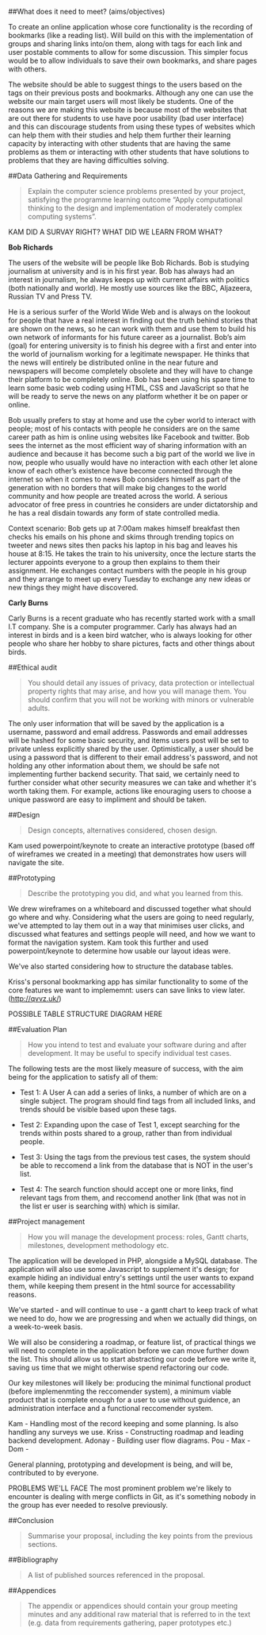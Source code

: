 ##What does it need to meet? (aims/objectives)

To create an online application whose core functionality is the recording of bookmarks (like a reading list). Will build on this with the implementation of groups and sharing links into/on them, along with tags for each link and user postable comments to allow for some discussion. This simpler focus would be to allow individuals to save their own bookmarks, and share pages with others. 

The website should be able to suggest things to the users based on the tags on their previous posts and bookmarks. Although any one can use the website our main target users will most likely be students. One of the reasons we are making this website is because most of the websites that are out there for students to use have poor usability (bad user interface) and this can discourage students from using these types of websites which can help them with their studies and help them further their learning capacity by interacting with other students that are having the same problems as them or interacting with other students that have solutions to problems that they are having difficulties solving.

##Data Gathering and Requirements

> Explain the computer science problems presented by your project, satisfying the programme learning outcome “Apply computational thinking to the design and implementation of moderately complex computing systems”.

KAM DID A SURVAY RIGHT? WHAT DID WE LEARN FROM WHAT?

**Bob Richards**

The users of the website will be people like Bob Richards. Bob is studying journalism at university and is in his first year. Bob has always had an interest in journalism, he always keeps up with current affairs with politics (both nationally and world). He mostly use sources like the BBC, Aljazeera, Russian TV and Press TV.

He is a serious surfer of the World Wide Web and is always on the lookout for people that have a real interest in finding out the truth behind stories that are shown on the news, so he can work with them and use them to build his own network of informants for his future career as a journalist. Bob’s aim (goal) for entering university is to finish his degree with a first and enter into the world of journalism working for a legitimate newspaper. He thinks that the news will entirely be distributed online in the near future and newspapers will become completely obsolete and they will have to change their platform to be completely online. Bob has been using his spare time to learn some basic web coding using HTML, CSS and JavaScript so that he will be ready to serve the news on any platform whether it be on paper or online.

Bob usually prefers to stay at home and use the cyber world to interact with people; most of his contacts with people he considers are on the same career path as him is online using websites like Facebook and twitter. Bob sees the internet as the most efficient way of sharing information with an audience and because it has become such a big part of the world we live in now, people who usually would have no interaction with each other let alone know of each other’s existence have become connected through the internet so when it comes to news Bob considers himself as part of the generation with no borders that will make big changes to the world community and how people are treated across the world. A serious advocator of free press in countries he considers are under dictatorship and he has a real disdain towards any form of state controlled media. 

Context scenario:
Bob gets up at 7:00am makes himself breakfast then checks his emails on his phone and skims through trending topics on tweeter and news sites then packs his laptop in his bag and leaves his house at 8:15. He takes the train to his university, once the lecture starts the lecturer appoints everyone to a group then explains to them their assignment. He exchanges contact numbers with the people in his group and they arrange to meet up every Tuesday to exchange any new ideas or new things they might have discovered.

**Carly Burns**

Carly Burns is a recent graduate who has recently started work with a small I.T company. She is a computer programmer. Carly has always had an interest in birds and is a keen bird watcher, who is always looking for other people who share her hobby to share pictures, facts and other things about birds.

##Ethical audit
> You should detail any issues of privacy, data protection or intellectual property rights that may arise, and how you will manage them. You should confirm that you will not be working with minors or vulnerable adults.

The only user information that will be saved by the application is a username, password and email address. Passwords and email addresses will be hashed for some basic security, and items users post will be set to private unless explicitly shared by the user. Optimistically, a user should be using a password that is different to their email address's password, and not holding any other information about them, we should be safe not implementing further backend security. That said, we certainly need to further consider what other security measures we can take and whether it's worth taking them. For example, actions like enouraging users to choose a unique password are easy to impliment and should be taken.

##Design
> Design concepts, alternatives considered, chosen design.

Kam used powerpoint/keynote to create an interactive prototype (based off of wireframes we created in a meeting) that demonstrates how users will navigate the site.

##Prototyping
> Describe the prototyping you did, and what you learned from this.

We drew wireframes on a whiteboard and discussed together what should go where and why. Considering what the users are going to need regularly, we've attempted to lay them out in a way that minimises user clicks, and discussed what features and settings people will need, and how we want to format the navigation system. Kam took this further and used powerpoint/keynote to determine how usable our layout ideas were.

We've also started considering how to structure the database tables.

Kriss's personal bookmarking app has similar functionality to some of the core features we want to implememnt: users can save links to view later. (http://qvvz.uk/)

POSSIBLE TABLE STRUCTURE DIAGRAM HERE

##Evaluation Plan
> How you intend to test and evaluate your software during and after development. It may be useful to specify individual test cases.

The following tests are the most likely measure of success, with the aim being for the application to satisfy all of them:

- Test 1: A User A can add a series of links, a number of which are on a single subject. The program should find tags from all included links, and trends should be visible based upon these tags. 

- Test 2: Expanding upon the case of Test 1, except searching for the trends within posts shared to a group, rather than from individual people.

- Test 3: Using the tags from the previous test cases, the system should be able to reccomend a link from the database that is NOT in the user's list.

- Test 4: The search function should accept one or more links, find relevant tags from them, and reccomend another link (that was not in the list er user is searching with) which is similar. 

##Project management
> How you will manage the development process: roles, Gantt charts, milestones, development methodology etc.

The application will be developed in PHP, alongside a MySQL database. The application will also use some Javascript to supplement it's design; for example hiding an individual entry's settings until the user wants to expand them, while keeping them present in the html source for accessability reasons.

We've started - and will continue to use - a gantt chart to keep track of what we need to do, how we are progressing and when we actually did things, on a week-to-week basis. 

We will also be considering a roadmap, or feature list, of practical things we will need to complete in the application before we can move further down the list. This should allow us to start abstracting our code before we write it, saving us time that we might otherwise spend refactoring our code.

Our key milestones will likely be: producing the minimal functional product (before implemenmting the reccomender system), a minimum viable product that is complete enough for a user to use without guidence, an administration interface and a functional reccomender system.

Kam - Handling most of the record keeping and some planning. Is also handling any surveys we use.
Kriss - Constructing roadmap and leading backend development.
Adonay - Building user flow diagrams.
Pou - 
Max - 
Dom - 

General planning, prototyping and development is being, and will be, contributed to by everyone.

PROBLEMS WE'LL FACE
The most prominent problem we're likely to encounter is dealing with merge conflicts in Git, as it's something nobody in the group has ever needed to resolve previously. 

##Conclusion
> Summarise your proposal, including the key points from the previous sections.

##Bibliography
> A list of published sources referenced in the proposal.

##Appendices
> The appendix or appendices should contain your group meeting minutes and any
additional raw material that is referred to in the text (e.g. data from requirements gathering, paper prototypes etc.)
